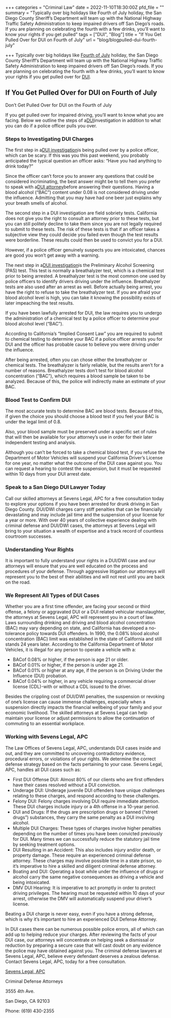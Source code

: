 +++
categories = "Criminal Law"
date = 2022-11-10T18:30:00Z
pfd_file = ""
summary = "Typically over big holidays like Fourth of July holiday, the San Diego County Sheriff’s Department will team up with the National Highway Traffic Safety Administration to keep impaired drivers off San Diego’s roads. If you are planning on celebrating the fourth with a few drinks, you’ll want to know your rights if you get pulled"
tags = ["DUI", "Blog"]
title = "If You Get Pulled Over for DUI on Fourth of July"
url = "blog/blogpulled-dui-fourth-july"

+++
Typically over big holidays like [Fourth of July](http://sevenslegal.com/) holiday, the San Diego County Sheriff’s Department will team up with the National Highway Traffic Safety Administration to keep impaired drivers off San Diego’s roads. If you are planning on celebrating the fourth with a few drinks, you’ll want to know your rights if you get pulled over for [DUI](http://sevenslegal.com/).

## If You Get Pulled Over for DUI on Fourth of July

Don’t Get Pulled Over for DUI on the Fourth of July

If you get pulled over for impaired driving, you’ll want to know what you are facing. Below we outline the steps of a[DUI](http://sevenslegal.com/)investigation in addition to what you can do if a police officer pulls you over.

### Steps to Investigating DUI Charges

The first step in a[DUI investigation](http://sevenslegal.com/)is being pulled over by a police officer, which can be scary. If this was you this past weekend, you probably anticipated the typical question an officer asks: “Have you had anything to drink today?”

Since the officer can’t force you to answer any questions that could be considered incriminating, the best answer might be to tell them you prefer to speak with a[DUI attorney](http://sevenslegal.com/)before answering their questions. Having a blood alcohol (“BAC”) content under 0.08 is not considered driving under the influence. Admitting that you may have had one beer just explains why your breath smells of alcohol.

The second step in a DUI investigation are field sobriety tests. California does not give you the right to consult an attorney prior to these tests, but you can still politely decline to take them since you are not legally required to submit to these tests. The risk of these tests is that if an officer takes a subjective view they could decide you failed even though the test results were borderline. These results could then be used to convict you for a DUI.

However, if a police officer genuinely suspects you are intoxicated, chances are good you won’t get away with a warning.

The next step in a[DUI investigation](http://sevenslegal.com/)is the Preliminary Alcohol Screening (PAS) test. This test is normally a breathalyzer test, which is a chemical test prior to being arrested. A breathalyzer test is the most common one used by police officers to identify drivers driving under the influence. Breathalyzer tests are also used after an arrest as well. Before actually being arrest, you have the right to refuse to take the breathalyzer test. If you are afraid your blood alcohol level is high, you can take it knowing the possibility exists of later impeaching the test results.

If you have been lawfully arrested for DUI, the law requires you to undergo the administration of a chemical test by a police officer to determine your blood alcohol level (“BAC”).

According to California’s “Implied Consent Law” you are required to submit to chemical testing to determine your BAC if a police officer arrests you for DUI and the officer has probable cause to believe you were driving under the influence.

After being arrested, often you can chose either the breathalyzer or chemical tests. The breathalyzer is fairly reliable, but the results aren’t for a number of reasons. Breathalyzer tests don’t test for blood alcohol concentration (“BAC”), which requires a blood sample be taken to be analyzed. Because of this, the police will indirectly make an estimate of your BAC.

### Blood Test to Confirm DUI

The most accurate tests to determine BAC are blood tests. Because of this, if given the choice you should choose a blood test if you feel your BAC is under the legal limit of 0.8.

Also, your blood sample must be preserved under a specific set of rules that will then be available for your attorney’s use in order for their later independent testing and analysis.

Although you can’t be forced to take a chemical blood test, if you refuse the Department of Motor Vehicles will suspend your California Driver’s License for one year, no matter what the outcome of the DUI case against you. You can request a hearing to contest the suspension, but it must be requested within 10 days from your DUI arrest date.

### Speak to a San Diego DUI Lawyer Today

Call our skilled attorneys at Sevens Legal, APC for a free consultation today to explore your options if you have been arrested for drunk driving in San Diego County. DUI/DWI charges carry stiff penalties that can be financially devastating and may include jail time and the suspension of your license for a year or more. With over 40 years of collective experience dealing with criminal defense and DUI/DWI cases, the attorneys at Sevens Legal will bring to your situation a wealth of expertise and a track record of countless courtroom successes.

### Understanding Your Rights

It is important to fully understand your rights in a DUI/DWI case and our attorneys will ensure that you are well educated on the process and procedures of your defense. Through aggressive litigation our attorneys will represent you to the best of their abilities and will not rest until you are back on the road.

### We Represent All Types of DUI Cases

Whether you are a first time offender, are facing your second or third offense, a felony or aggravated DUI or a DUI related vehicular manslaughter, the attorneys at Sevens Legal, APC will represent you in a court of law. Laws surrounding drinking and driving and blood alcohol concentration (BAC) may vary depending on state, and California has developed a no-tolerance policy towards DUI offenders. In 1990, the 0.08% blood alcohol concentration (BAC) limit was established in the state of California and still stands 24 years later. According to the California Department of Motor Vehicles, it is illegal for any person to operate a vehicle with a:

* BACof 0.08% or higher, if the person is age 21 or older.
* BACof 0.01% or higher, if the person is under age 21.
* BACof 0.01% or higher at any age, if the person is on Driving Under the Influence (DUI) probation.
* BACof 0.04% or higher, in any vehicle requiring a commercial driver license (CDL)-with or without a CDL issued to the driver.

Besides the crippling cost of DUI/DWI penalties, the suspension or revoking of one’s license can cause immense challenges, especially when a suspension directly impacts the financial wellbeing of your family and your economic livelihood. The skilled attorneys at Sevens Legal can help maintain your license or adjust permissions to allow the continuation of commuting to an essential workplace.

### Working with Sevens Legal, APC

The Law Offices of Sevens Legal, APC, understands DUI cases inside and out, and they are committed to uncovering contradictory evidence, procedural errors, or violations of your rights. We determine the correct defense strategy based on the facts pertaining to your case. Sevens Legal, APC, handles all DUI cases such as:

* First DUI Offense DUI: Almost 80% of our clients who are first offenders have their cases resolved without a DUI conviction.
* Underage DUI: Underage juvenile DUI offenders have unique challenges relating to these charges, and respond according to these challenges.
* Felony DUI: Felony charges involving DUI require immediate attention. These DUI charges include injury or a 4th offense in a 10-year period.
* DUI and Drugs: If the drugs are prescription drugs or banned (“street drugs”) substances, they carry the same penalty as a DUI involving alcohol.
* Multiple DUI Charges: These types of charges involve higher penalties depending on the number of times you have been convicted previously for DUI. Many times we can successfully reduce the statutory jail time by seeking treatment options.
* DUI Resulting in an Accident: This also includes injury and/or death, or property damage. These require an experienced criminal defense attorney. These charges may involve possible time in a state prison, so it’s imperative to hire a skilled and diligent criminal defense attorney.
* Boating and DUI: Operating a boat while under the influence of drugs or alcohol carry the same negative consequences as driving a vehicle and being intoxicated.
* DMV DUI Hearing: It is imperative to act promptly in order to protect driving privileges. The hearing must be requested within 10 days of your arrest, otherwise the DMV will automatically suspend your driver’s license.

Beating a DUI charge is never easy, even if you have a strong defense, which is why it’s important to hire an experienced DUI Defense Attorney.

In DUI cases there can be numerous possible police errors, all of which can add up to helping reduce your charges. After reviewing the facts of your DUI case, our attorneys will concentrate on helping seek a dismissal or reduction by preparing a secure case that will cast doubt on any evidence the police may have obtained against you. The criminal defense lawyers at Sevens Legal, APC, believe every defendant deserves a zealous defense. Contact Sevens Legal, APC, today for a free consultation.

[Sevens Legal, APC](https://www.sevenslegal.com/ "Sevens Legal, APC")

Criminal Defense Attorneys

3555 4th Ave.

San Diego, CA 92103

Phone: (619) 430-2355